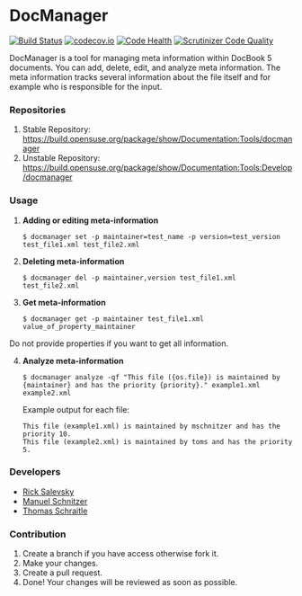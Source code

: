 # DocManager
[![Build Status](https://travis-ci.org/openSUSE/docmanager.svg?branch=develop)](https://travis-ci.org/openSUSE/docmanager)
[![codecov.io](http://codecov.io/github/openSUSE/docmanager/coverage.svg?branch=develop)](http://codecov.io/github/openSUSE/docmanager?branch=develop)
[![Code Health](https://landscape.io/github/openSUSE/docmanager/develop/landscape.svg?style=flat)](https://landscape.io/github/openSUSE/docmanager/develop)
[![Scrutinizer Code Quality](https://scrutinizer-ci.com/g/openSUSE/docmanager/badges/quality-score.png?b=develop)](https://scrutinizer-ci.com/g/openSUSE/docmanager/?branch=develop)

DocManager is a tool for managing meta information within DocBook 5 documents.
You can add, delete, edit, and analyze meta information. The meta information
tracks several information about the file itself and for example who is responsible
for the input.

### Repositories
  1. Stable Repository: https://build.opensuse.org/package/show/Documentation:Tools/docmanager
  2. Unstable Repository: https://build.opensuse.org/package/show/Documentation:Tools:Develop/docmanager

### Usage
  1. **Adding or editing meta-information**

      ```
      $ docmanager set -p maintainer=test_name -p version=test_version test_file1.xml test_file2.xml
      ```

  2. **Deleting meta-information**

      ```
      $ docmanager del -p maintainer,version test_file1.xml test_file2.xml
      ```

  3. **Get meta-information**

      ```
      $ docmanager get -p maintainer test_file1.xml
      value_of_property_maintainer
      ```

  Do not provide properties if you want to get all information.

  4. **Analyze meta-information**

      ```
      $ docmanager analyze -qf "This file ({os.file}) is maintained by {maintainer} and has the priority {priority}." example1.xml example2.xml
      ```
      Example output for each file:
      ```
      This file (example1.xml) is maintained by mschnitzer and has the priority 10.
      This file (example2.xml) is maintained by toms and has the priority 5.
      ```

### Developers
- [Rick Salevsky](https://github.com/RSalevsky)
- [Manuel Schnitzer](https://github.com/mschnitzer)
- [Thomas Schraitle](https://github.com/tomschr)

### Contribution
  1. Create a branch if you have access otherwise fork it.
  2. Make your changes.
  3. Create a pull request.
  4. Done! Your changes will be reviewed as soon as possible.

